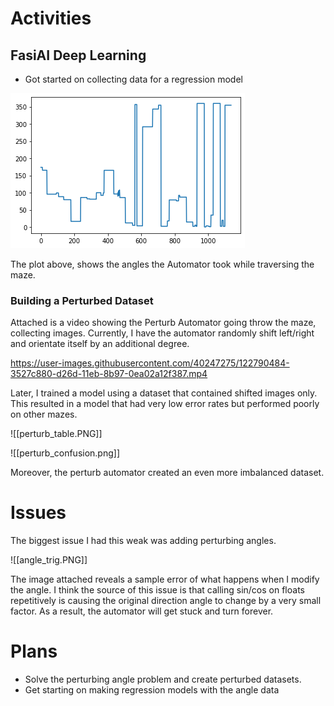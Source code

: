 # Activities

## FasiAI Deep Learning

- Got started on collecting data for a regression model

![](model_angles.png)

The plot above, shows the angles the Automator took while traversing the maze. 

### Building a Perturbed Dataset

Attached is a video showing the Perturb Automator going throw the maze, collecting images. Currently, I have the automator randomly shift left/right and orientate itself by an additional degree. 



https://user-images.githubusercontent.com/40247275/122790484-3527c880-d26d-11eb-8b97-0ea02a12f387.mp4



Later, I trained a model using a dataset that contained shifted images only. This resulted in a model that had very low error rates but performed poorly on other mazes. 

![[perturb_table.PNG]]

![[perturb_confusion.png]]

Moreover, the perturb automator created an even more imbalanced dataset. 

# Issues

The biggest issue I had this weak was adding perturbing angles. 

![[angle_trig.PNG]]

The image attached reveals a sample error of what happens when I modify the angle. I think the source of this issue is that calling sin/cos on floats repetitively is causing the original direction angle to change by a very small factor. As a result, the automator will get stuck and turn forever. 

# Plans

- Solve the perturbing angle problem and create perturbed datasets. 
- Get starting on making regression models with the angle data
